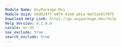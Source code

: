 ```yaml
---
Module Name: AnyPackage.Msi
Module Guid: 56d624ff-e0f4-43e0-a0ca-0af22e41f9f5
Download Help Link: https://go.anypackage.dev/help
Help Version: 0.1.0.0
Locale: en-US
nav_exclude: true
search_exclude: true
---
```

